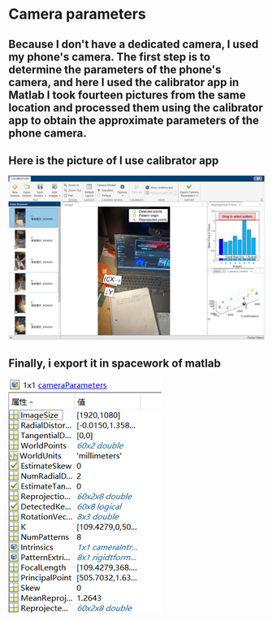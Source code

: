 # Camera parameters
## Because I don't have a dedicated camera, I used my phone's camera. The first step is to determine the parameters of the phone's camera, and here I used the calibrator app in Matlab I took fourteen pictures from the same location and processed them using the calibrator app to obtain the approximate parameters of the phone camera.
## Here is the picture of I use calibrator app  
![Figure3](/Figure3.png)
## Finally, i export it in spacework of matlab  
![Figure4](/Figure4.png)
